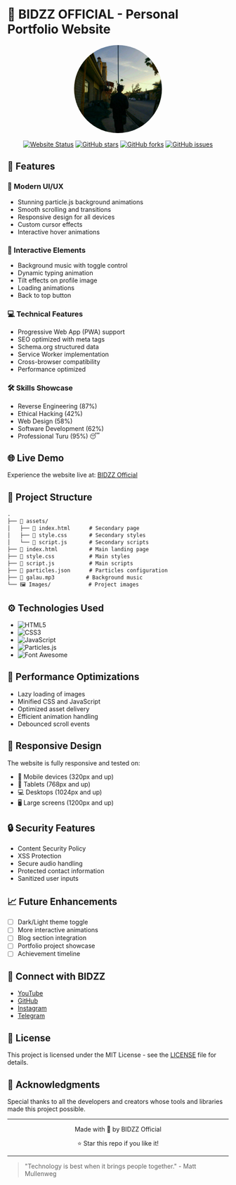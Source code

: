 # 🌟 BIDZZ OFFICIAL - Personal Portfolio Website

<div align="center">
  <img src="Bidzz.png" alt="BIDZZ Profile" width="200" style="border-radius: 50%"/>
  
  [![Website Status](https://img.shields.io/website?url=https%3A%2F%2Fbidzz-rawr.github.io%2FABOUT-ME&style=for-the-badge)](https://bidzz-rawr.github.io/ABOUT-ME)
  [![GitHub stars](https://img.shields.io/github/stars/Muhammadabid7/ABOUT-ME?style=for-the-badge)](https://github.com/Muhammadabid7/ABOUT-ME/stargazers)
  [![GitHub forks](https://img.shields.io/github/forks/Muhammadabid7/ABOUT-ME?style=for-the-badge)](https://github.com/Muhammadabid7/ABOUT-ME/network)
  [![GitHub issues](https://img.shields.io/github/issues/Muhammadabid7/ABOUT-ME?style=for-the-badge)](https://github.com/Muhammadabid7/ABOUT-ME/issues)
</div>

## 🚀 Features

### 🎨 Modern UI/UX
- Stunning particle.js background animations
- Smooth scrolling and transitions
- Responsive design for all devices
- Custom cursor effects
- Interactive hover animations

### 🎵 Interactive Elements
- Background music with toggle control
- Dynamic typing animation
- Tilt effects on profile image
- Loading animations
- Back to top button

### 💻 Technical Features
- Progressive Web App (PWA) support
- SEO optimized with meta tags
- Schema.org structured data
- Service Worker implementation
- Cross-browser compatibility
- Performance optimized

### 🛠 Skills Showcase
- Reverse Engineering (87%)
- Ethical Hacking (42%)
- Web Design (58%)
- Software Development (62%)
- Professional Turu (95%) 😴

## 🌐 Live Demo
Experience the website live at: [BIDZZ Official](https://FlutterGenerator.github.io/ABOUT-ME)

## 🎯 Project Structure

```plaintext
.
├── 📁 assets/
│   ├── 📄 index.html      # Secondary page
│   ├── 📄 style.css       # Secondary styles
│   └── 📄 script.js       # Secondary scripts
├── 📄 index.html          # Main landing page
├── 📄 style.css           # Main styles
├── 📄 script.js           # Main scripts
├── 📄 particles.json      # Particles configuration
├── 🎵 galau.mp3          # Background music
└── 🖼️ Images/            # Project images
```

## ⚙️ Technologies Used

- ![HTML5](https://img.shields.io/badge/HTML5-E34F26?style=for-the-badge&logo=html5&logoColor=white)
- ![CSS3](https://img.shields.io/badge/CSS3-1572B6?style=for-the-badge&logo=css3&logoColor=white)
- ![JavaScript](https://img.shields.io/badge/JavaScript-F7DF1E?style=for-the-badge&logo=javascript&logoColor=black)
- ![Particles.js](https://img.shields.io/badge/Particles.js-0A0A0A?style=for-the-badge&logo=javascript&logoColor=white)
- ![Font Awesome](https://img.shields.io/badge/Font_Awesome-339AF0?style=for-the-badge&logo=fontawesome&logoColor=white)

## 🚀 Performance Optimizations

- Lazy loading of images
- Minified CSS and JavaScript
- Optimized asset delivery
- Efficient animation handling
- Debounced scroll events

## 📱 Responsive Design

The website is fully responsive and tested on:
- 📱 Mobile devices (320px and up)
- 📱 Tablets (768px and up)
- 💻 Desktops (1024px and up)
- 🖥️ Large screens (1200px and up)

## 🔒 Security Features

- Content Security Policy
- XSS Protection
- Secure audio handling
- Protected contact information
- Sanitized user inputs

## 📈 Future Enhancements

- [ ] Dark/Light theme toggle
- [ ] More interactive animations
- [ ] Blog section integration
- [ ] Portfolio project showcase
- [ ] Achievement timeline

## 🤝 Connect with BIDZZ

- [YouTube](https://youtube.com/@BidzzOFC)
- [GitHub](https://github.com/Muhammadabid7)
- [Instagram](https://www.instagram.com/bidzz_ajagin/)
- [Telegram](https://t.me/bidzz7)

## 📜 License

This project is licensed under the MIT License - see the [LICENSE](LICENSE) file for details.

## 🙏 Acknowledgments

Special thanks to all the developers and creators whose tools and libraries made this project possible.

---

<div align="center">
  Made with 💙 by BIDZZ Official
  
  ⭐ Star this repo if you like it!
</div>

---

> "Technology is best when it brings people together." - Matt Mullenweg